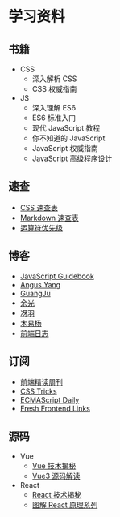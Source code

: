 # 学习资料

## 书籍

- CSS
  - 深入解析 CSS
  - CSS 权威指南
- JS
  - 深入理解 ES6
  - ES6 标准入门  
  - 现代 JavaScript 教程
  - 你不知道的 JavaScript
  - JavaScript 权威指南
  - JavaScript 高级程序设计

## 速查

- [CSS 速查表](http://code.ciaoca.com/style/css-cheat-sheet/)
- [Markdown 速查表](https://markdown.com.cn/cheat-sheet.html)
- [运算符优先级](https://developer.mozilla.org/zh-CN/docs/Web/JavaScript/Reference/Operators/Operator_Precedence#%E6%B1%87%E6%80%BB%E8%A1%A8)

## 博客

- [JavaScript Guidebook](https://tsejx.github.io/javascript-guidebook/)
- [Angus Yang](https://www.imyangyong.com/blog/categories/)
- [GuangJu](https://zguangju.github.io/)
- [余光](https://webbj97.github.io/summary/blog/)
- [冴羽](https://github.com/mqyqingfeng/Blog)
- [木易杨](https://muyiy.cn/)
- [前端日志](https://mengsixing.github.io/)

## 订阅

- [前端精读周刊](https://github.com/ascoders/weekly)
- [CSS Tricks](https://css-tricks.com/)
- [ECMAScript Daily](https://ecmascript-daily.github.io/)
- [Fresh Frontend Links](https://frontender-ua.medium.com/)

## 源码

- Vue
  - [Vue 技术揭秘](https://ustbhuangyi.github.io/vue-analysis/)
  - [Vue3 源码解读](https://wjchumble.github.io/explain-vue3/)
- React
  - [React 技术揭秘](https://react.iamkasong.com/)
  - [图解 React 原理系列](https://7kms.github.io/react-illustration-series/)
